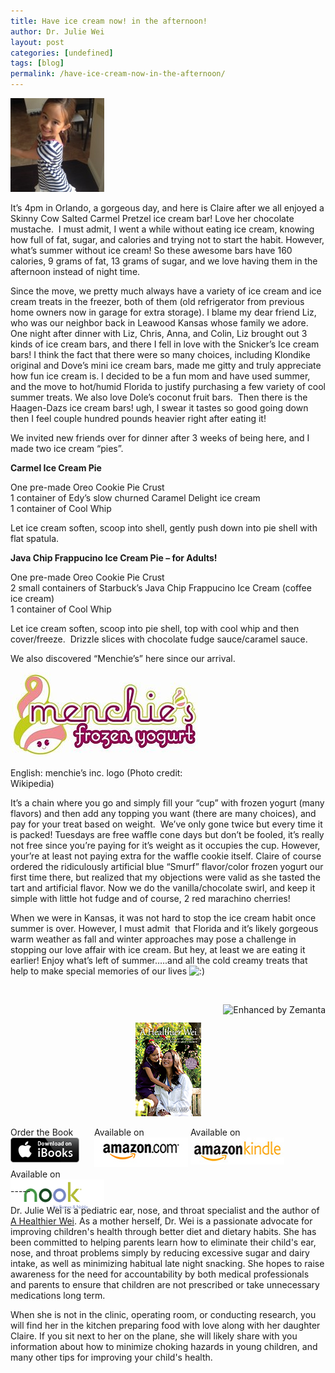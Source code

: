 ```yaml
---
title: Have ice cream now! in the afternoon!
author: Dr. Julie Wei
layout: post
categories: [undefined]
tags: [blog]
permalink: /have-ice-cream-now-in-the-afternoon/
---
```

<img class="alignleft size-thumbnail wp-image-602" alt="photo" src="/wp-content/uploads/2013/08/photo1-150x150.jpg" width="150" height="150" />

It&#8217;s 4pm in Orlando, a gorgeous day, and here is Claire after we all enjoyed a Skinny Cow Salted Carmel Pretzel ice cream bar! Love her chocolate mustache.  I must admit, I went a while without eating ice cream, knowing how full of fat, sugar, and calories and trying not to start the habit. However, what&#8217;s summer without ice cream! So these awesome bars have 160 calories, 9 grams of fat, 13 grams of sugar, and we love having them in the afternoon instead of night time.

Since the move, we pretty much always have a variety of ice cream and ice cream treats in the freezer, both of them (old refrigerator from previous home owners now in garage for extra storage). I blame my dear friend Liz, who was our neighbor back in Leawood Kansas whose family we adore. One night after dinner with Liz, Chris, Anna, and Colin, Liz brought out 3 kinds of ice cream bars, and there I fell in love with the Snicker&#8217;s Ice cream bars! I think the fact that there were so many choices, including Klondike original and Dove&#8217;s mini ice cream bars, made me gitty and truly appreciate how fun ice cream is. I decided to be a fun mom and have used summer, and the move to hot/humid Florida to justify purchasing a few variety of cool summer treats. We also love Dole&#8217;s coconut fruit bars.  Then there is the Haagen-Dazs ice cream bars! ugh, I swear it tastes so good going down then I feel couple hundred pounds heavier right after eating it!

We invited new friends over for dinner after 3 weeks of being here, and I made two ice cream &#8220;pies&#8221;.

**Carmel Ice Cream Pie**

One pre-made Oreo Cookie Pie Crust  
1 container of Edy&#8217;s slow churned Caramel Delight ice cream  
1 container of Cool Whip

Let ice cream soften, scoop into shell, gently push down into pie shell with flat spatula.

**Java Chip Frappucino Ice Cream Pie &#8211; for Adults!**

One pre-made Oreo Cookie Pie Crust  
2 small containers of Starbuck&#8217;s Java Chip Frappucino Ice Cream (coffee ice cream)  
1 container of Cool Whip

Let ice cream soften, scoop into pie shell, top with cool whip and then cover/freeze.  Drizzle slices with chocolate fudge sauce/caramel sauce.

We also discovered &#8220;Menchie&#8217;s&#8221; here since our arrival.

<div style="width: 310px" class="wp-caption alignright">
  <a href="http://commons.wikipedia.org/wiki/File:Menchies_logo.jpg" target="_blank"><img class="zemanta-img-inserted zemanta-img-configured" title="English: menchie's inc. logo" alt="English: menchie's inc. logo" src="/wp-content/uploads/2013/08/300px-Menchies_logo.jpg" width="300" height="135" /></a>
  
  <p class="wp-caption-text">
    English: menchie&#8217;s inc. logo (Photo credit: Wikipedia)
  </p>
</div>

It&#8217;s a chain where you go and simply fill your &#8220;cup&#8221; with frozen yogurt (many flavors) and then add any topping you want (there are many choices), and pay for your treat based on weight.  We&#8217;ve only gone twice but every time it is packed! Tuesdays are free waffle cone days but don&#8217;t be fooled, it&#8217;s really not free since you&#8217;re paying for it&#8217;s weight as it occupies the cup. However, your&#8217;re at least not paying extra for the waffle cookie itself. Claire of course ordered the ridiculously artificial blue &#8220;Smurf&#8221; flavor/color frozen yogurt our first time there, but realized that my objections were valid as she tasted the tart and artificial flavor. Now we do the vanilla/chocolate swirl, and keep it simple with little hot fudge and of course, 2 red marachino cherries!

When we were in Kansas, it was not hard to stop the ice cream habit once summer is over. However, I must admit  that Florida and it&#8217;s likely gorgeous warm weather as fall and winter approaches may pose a challenge in stopping our love affair with ice cream. But hey, at least we are eating it earlier! Enjoy what&#8217;s left of summer&#8230;..and all the cold creamy treats that help to make special memories of our lives <img src="wp-includes/images/smilies/icon_smile.gif" alt=":)" class="wp-smiley" />

&nbsp;

<div class="zemanta-pixie" style="margin-top: 10px; height: 15px;">
  <a class="zemanta-pixie-a" title="Enhanced by Zemanta" href="http://www.zemanta.com/?px"><img class="zemanta-pixie-img" style="border: none; float: right;" alt="Enhanced by Zemanta" src="http://img.zemanta.com/zemified_e.png?x-id=c51e55ed-b3a1-4b8b-8106-72f4ffcb0c93" /></a>
</div>

<span style="width:105px;display:table;margin:0 auto;"><a href="the-book/"><img src="/wp-content/uploads/2014/04/AHealthierWei_cover_150.png" /></a></span>

<p style="height:80px">
  <span style="width:130px;display:inline-block;vertical-align:top;"> Order the Book <a href="https://itunes.apple.com/us/book/a-healthier-wei/id806784060?ls=1&mt=11#" target="_blank" > <img class="size-full wp-image-944" alt="Apple iBooks" title="Apple iBooks" src="/wp-content/uploads/2014/02/Download_on_iBooks_Badge_US-UK_110x40_090513.png" width="110" height="40" /></a> </span> <span style="width:150px;display:inline-block;vertical-align:top;">Available on <a href="http://amzn.to/1fSNqeb" target="_blank" > <img class="size-full wp-image-945" alt="Amazon.com" title="Amazon.com" src="/wp-content/uploads/2014/02/amazon_com_logo_160.jpg" width="160" height="47" /> </a> </span> <span  style="width:150px;display:inline-block;vertical-align:top;">Available on <a href="http://amzn.to/1eHEfNl" target="_blank" > <img class="size-full wp-image-946" alt="Amazon Kindle" title="Amazon Kindle" src="/wp-content/uploads/2014/02/kindle_logo_160.jpg" width="160" height="43" /> </a> </span> <span style="width:150px;display:inline-block;vertical-align:top;">Available on <a href="http://www.barnesandnoble.com/w/a-healthier-wei-julie-wei/1118260302?ean=2940148244592&itm=1&usri=2940148244592" target="_blank" > <img class="size-full wp-image-947" alt="Nook" title="Nook" src="/wp-content/uploads/2014/02/nook_logo_160.png" width="160" height="52" /></a> </span>
</p>

\-----

Dr. Julie Wei is a pediatric ear, nose, and throat specialist and the author of [A Healthier Wei][1]. As a mother herself, Dr. Wei is a passionate advocate for improving children's health through better diet and dietary habits. She has been committed to helping parents learn how to eliminate their child's ear, nose, and throat problems simply by reducing excessive sugar and dairy intake, as well as minimizing habitual late night snacking. She hopes to raise awareness for the need for accountability by both medical professionals and parents to ensure that children are not prescribed or take unnecessary medications long term. 

When she is not in the clinic, operating room, or conducting research, you will find her in the kitchen preparing food with love along with her daughter Claire. If you sit next to her on the plane, she will likely share with you information about how to minimize choking hazards in young children, and many other tips for improving your child's health.

 [1]: the-book